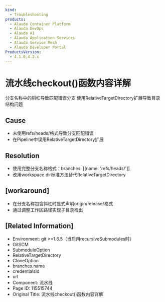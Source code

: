```yaml
---
kind:
  - Troubleshooting
products:
  - Alauda Container Platform
  - Alauda DevOps
  - Alauda AI
  - Alauda Application Services
  - Alauda Service Mesh
  - Alauda Developer Portal
ProductsVersion:
  - 4.1.0,4.2.x
---
```

<!-- A type of document that involves encountering a fault, diagnosing it, performing root cause analysis, and providing solutions. -->

# 流水线checkout()函数内容详解

分支名称中的斜杠导致匹配错误分支 使用RelativeTargetDirectory扩展导致目录结构问题

## Cause
- 未使用refs/heads/<branchName>格式导致分支匹配错误
- 在Pipeline中误用RelativeTargetDirectory扩展

## Resolution
- 使用完整分支名称格式：branches: [[name: 'refs/heads/<branchName>']]
- 改用workspace dir标准方法替代RelativeTargetDirectory

## [workaround]
- 在分支名称包含斜杠时显式声明origin/release/格式
- 通过调整工作区路径实现子目录检出

## [Related Information]
- Environment: git >=1.6.5（当启用recursiveSubmodules时）
- GitSCM
- SubmoduleOption
- RelativeTargetDirectory
- CloneOption
- branches.name
- credentialsId
- url
- Component: 流水线
- Page ID: 115515744
- Original Title: 流水线checkout()函数内容详解
